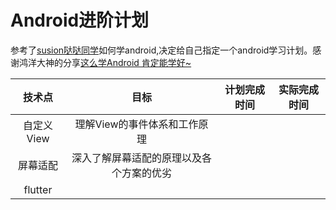 # Android进阶计划

参考了[susion哒哒同学](https://github.com/SusionSuc/AdvancedAndroid)如何学android,决定给自己指定一个android学习计划。感谢鸿洋大神的分享[这么学Android 肯定能学好~](https://mp.weixin.qq.com/s/DYAbyarcZ7hUWhuMJhUOPg)

|   技术点   |                   目标                   | 计划完成时间 | 实际完成时间 |
| :--------: | :--------------------------------------: | :----------: | ------------ |
| 自定义View |       理解View的事件体系和工作原理       |              |              |
|  屏幕适配  | 深入了解屏幕适配的原理以及各个方案的优劣 |              |              |
|  flutter   |                                          |              |              |

